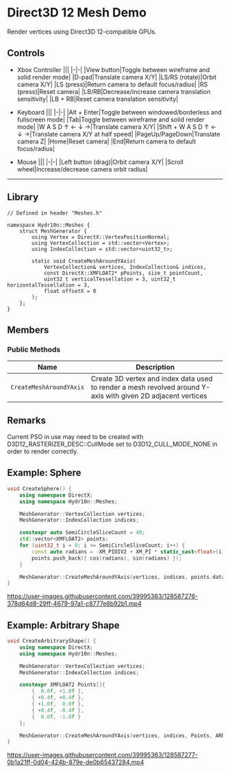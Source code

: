 # Direct3D 12 Mesh Demo

Render vertices using Direct3D 12-compatible GPUs.

## Controls
- Xbox Controller
    |||
    |-|-|
    |View button|Toggle between wireframe and solid render mode|
    |D-pad|Translate camera X/Y|
    |LS/RS (rotate)|Orbit camera X/Y|
    |LS (press)|Return camera to default focus/radius|
    |RS (press)|Reset camera|
    |LB/RB|Decrease/increase camera translation sensitivity|
    |LB + RB|Reset camera translation sensitivity|

- Keyboard
    |||
    |-|-|
    |Alt + Enter|Toggle between windowed/borderless and fullscreen mode|
    |Tab|Toggle between wireframe and solid render mode|
    |W A S D ↑ ← ↓ →|Translate camera X/Y|
    |Shift + W A S D ↑ ← ↓ →|Translate camera X/Y at half speed|
    |PageUp/PageDown|Translate camera Z|
    |Home|Reset camera|
    |End|Return camera to default focus/radius|

- Mouse
    |||
    |-|-|
    |Left button (drag)|Orbit camera X/Y|
    |Scroll wheel|Increase/decrease camera orbit radius|

---

## Library
```
// Defined in header "Meshes.h"

namespace Hydr10n::Meshes {
    struct MeshGenerator {
        using Vertex = DirectX::VertexPositionNormal;
        using VertexCollection = std::vector<Vertex>;
        using IndexCollection = std::vector<uint32_t>;

        static void CreateMeshAroundYAxis(
            VertexCollection& vertices, IndexCollection& indices,
            const DirectX::XMFLOAT2* pPoints, size_t pointCount,
            uint32_t verticalTessellation = 3, uint32_t horizontalTessellation = 3,
            float offsetX = 0
        );
    };
}
```

## Members

### Public Methods
|Name|Description|
|-|-|
|```CreateMeshAroundYAxis```|Create 3D vertex and index data used to render a mesh revolved around Y-axis with given 2D adjacent vertices|

## Remarks
Current PSO in use may need to be created with D3D12_RASTERIZER_DESC::CullMode set to D3D12_CULL_MODE_NONE in order to render correctly.

## Example: Sphere
```CPP
void CreateSphere() {
    using namespace DirectX;
    using namespace Hydr10n::Meshes;

    MeshGenerator::VertexCollection vertices;
    MeshGenerator::IndexCollection indices;

    constexpr auto SemiCircleSliceCount = 40;
    std::vector<XMFLOAT2> points;
    for (uint32_t i = 0; i <= SemiCircleSliceCount; i++) {
        const auto radians = -XM_PIDIV2 + XM_PI * static_cast<float>(i) / SemiCircleSliceCount;
        points.push_back({ cos(radians), sin(radians) });
    }

    MeshGenerator::CreateMeshAroundYAxis(vertices, indices, points.data(), points.size(), 1, SemiCircleSliceCount * 2);
}
```

https://user-images.githubusercontent.com/39995363/128587276-378d64d8-29ff-4679-97a1-c8777e8b92b1.mp4

## Example: Arbitrary Shape
```CPP
void CreateArbitraryShape() {
    using namespace DirectX;
    using namespace Hydr10n::Meshes;

    MeshGenerator::VertexCollection vertices;
    MeshGenerator::IndexCollection indices;

    constexpr XMFLOAT2 Points[]{
        {  0.0f, +1.0f },
        { +0.4f, +0.4f },
        { +1.0f,  0.0f },
        { +0.4f, -0.4f },
        {  0.0f, -1.0f }
    };

    MeshGenerator::CreateMeshAroundYAxis(vertices, indices, Points, ARRAYSIZE(Points), 10, 30);
}
```

https://user-images.githubusercontent.com/39995363/128587277-0b1a21ff-0d04-424b-879e-de0b65437284.mp4
